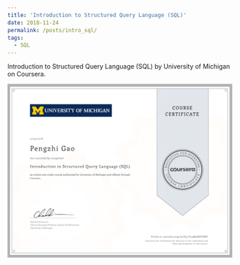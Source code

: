 ```yaml
---
title: 'Introduction to Structured Query Language (SQL)'
date: 2018-11-24
permalink: /posts/intro_sql/
tags:
  - SQL
---
```


Introduction to Structured Query Language (SQL) by University of Michigan on Coursera.

<div  align="center">
<img src='/images/Intro_SQL.png'>
</div>